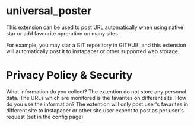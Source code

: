 # universal\_poster

This extension can be used to post URL automatically when using native star or add favourite opreration on many sites.

For example, you may star a GIT repository in GITHUB, and this extension will automatically post it to instapaper or other supported web storage.

# Privacy Policy & Security

What information do you collect?
The extention do not store any personal data. The URLs which are monitored is the favarites on different sits.
How do you use the information?
The extention will only post user's favarites in different site to Instapaper or other site user expect to post as per user's request (set in the config page)